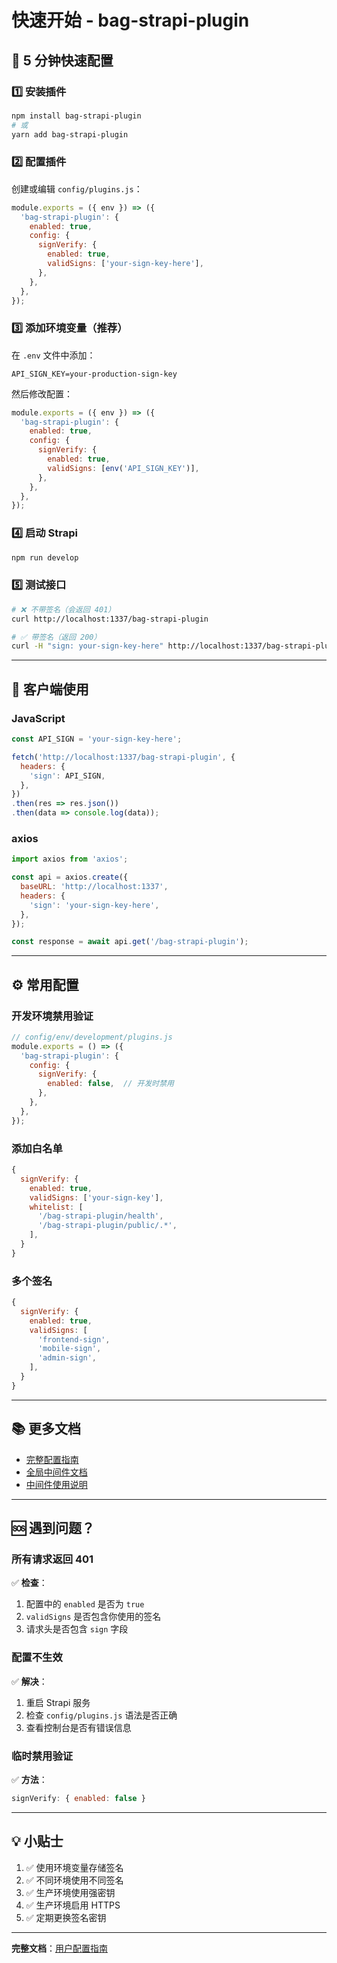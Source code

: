 # 快速开始 - bag-strapi-plugin

## 🚀 5 分钟快速配置

### 1️⃣ 安装插件

```bash
npm install bag-strapi-plugin
# 或
yarn add bag-strapi-plugin
```

### 2️⃣ 配置插件

创建或编辑 `config/plugins.js`：

```javascript
module.exports = ({ env }) => ({
  'bag-strapi-plugin': {
    enabled: true,
    config: {
      signVerify: {
        enabled: true,
        validSigns: ['your-sign-key-here'],
      },
    },
  },
});
```

### 3️⃣ 添加环境变量（推荐）

在 `.env` 文件中添加：

```env
API_SIGN_KEY=your-production-sign-key
```

然后修改配置：

```javascript
module.exports = ({ env }) => ({
  'bag-strapi-plugin': {
    enabled: true,
    config: {
      signVerify: {
        enabled: true,
        validSigns: [env('API_SIGN_KEY')],
      },
    },
  },
});
```

### 4️⃣ 启动 Strapi

```bash
npm run develop
```

### 5️⃣ 测试接口

```bash
# ❌ 不带签名（会返回 401）
curl http://localhost:1337/bag-strapi-plugin

# ✅ 带签名（返回 200）
curl -H "sign: your-sign-key-here" http://localhost:1337/bag-strapi-plugin
```

---

## 📱 客户端使用

### JavaScript

```javascript
const API_SIGN = 'your-sign-key-here';

fetch('http://localhost:1337/bag-strapi-plugin', {
  headers: {
    'sign': API_SIGN,
  },
})
.then(res => res.json())
.then(data => console.log(data));
```

### axios

```javascript
import axios from 'axios';

const api = axios.create({
  baseURL: 'http://localhost:1337',
  headers: {
    'sign': 'your-sign-key-here',
  },
});

const response = await api.get('/bag-strapi-plugin');
```

---

## ⚙️ 常用配置

### 开发环境禁用验证

```javascript
// config/env/development/plugins.js
module.exports = () => ({
  'bag-strapi-plugin': {
    config: {
      signVerify: {
        enabled: false,  // 开发时禁用
      },
    },
  },
});
```

### 添加白名单

```javascript
{
  signVerify: {
    enabled: true,
    validSigns: ['your-sign-key'],
    whitelist: [
      '/bag-strapi-plugin/health',
      '/bag-strapi-plugin/public/.*',
    ],
  }
}
```

### 多个签名

```javascript
{
  signVerify: {
    enabled: true,
    validSigns: [
      'frontend-sign',
      'mobile-sign',
      'admin-sign',
    ],
  }
}
```

---

## 📚 更多文档

- [完整配置指南](./USER_CONFIG_GUIDE.md)
- [全局中间件文档](./server/GLOBAL_MIDDLEWARE.md)
- [中间件使用说明](./server/MIDDLEWARE_USAGE.md)

---

## 🆘 遇到问题？

### 所有请求返回 401

✅ **检查**：
1. 配置中的 `enabled` 是否为 `true`
2. `validSigns` 是否包含你使用的签名
3. 请求头是否包含 `sign` 字段

### 配置不生效

✅ **解决**：
1. 重启 Strapi 服务
2. 检查 `config/plugins.js` 语法是否正确
3. 查看控制台是否有错误信息

### 临时禁用验证

✅ **方法**：
```javascript
signVerify: { enabled: false }
```

---

## 💡 小贴士

1. ✅ 使用环境变量存储签名
2. ✅ 不同环境使用不同签名
3. ✅ 生产环境使用强密钥
4. ✅ 生产环境启用 HTTPS
5. ✅ 定期更换签名密钥

---

**完整文档**：[用户配置指南](./USER_CONFIG_GUIDE.md)

